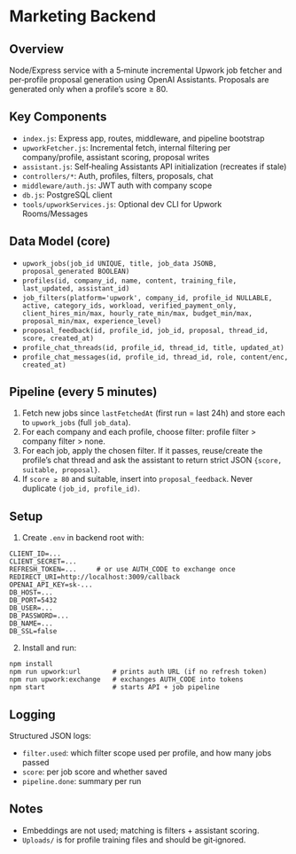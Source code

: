 # Marketing Backend

## Overview

Node/Express service with a 5‑minute incremental Upwork job fetcher and per‑profile proposal generation using OpenAI Assistants. Proposals are generated only when a profile’s score ≥ 80.

## Key Components

- `index.js`: Express app, routes, middleware, and pipeline bootstrap
- `upworkFetcher.js`: Incremental fetch, internal filtering per company/profile, assistant scoring, proposal writes
- `assistant.js`: Self‑healing Assistants API initialization (recreates if stale)
- `controllers/*`: Auth, profiles, filters, proposals, chat
- `middleware/auth.js`: JWT auth with company scope
- `db.js`: PostgreSQL client
- `tools/upworkServices.js`: Optional dev CLI for Upwork Rooms/Messages

## Data Model (core)

- `upwork_jobs(job_id UNIQUE, title, job_data JSONB, proposal_generated BOOLEAN)`
- `profiles(id, company_id, name, content, training_file, last_updated, assistant_id)`
- `job_filters(platform='upwork', company_id, profile_id NULLABLE, active, category_ids, workload, verified_payment_only, client_hires_min/max, hourly_rate_min/max, budget_min/max, proposal_min/max, experience_level)`
- `proposal_feedback(id, profile_id, job_id, proposal, thread_id, score, created_at)`
- `profile_chat_threads(id, profile_id, thread_id, title, updated_at)`
- `profile_chat_messages(id, profile_id, thread_id, role, content/enc, created_at)`

## Pipeline (every 5 minutes)

1) Fetch new jobs since `lastFetchedAt` (first run = last 24h) and store each to `upwork_jobs` (full `job_data`).
2) For each company and each profile, choose filter: profile filter > company filter > none.
3) For each job, apply the chosen filter. If it passes, reuse/create the profile’s chat thread and ask the assistant to return strict JSON `{score, suitable, proposal}`.
4) If `score ≥ 80` and suitable, insert into `proposal_feedback`. Never duplicate `(job_id, profile_id)`.

## Setup

1) Create `.env` in backend root with:

```
CLIENT_ID=...
CLIENT_SECRET=...
REFRESH_TOKEN=...     # or use AUTH_CODE to exchange once
REDIRECT_URI=http://localhost:3009/callback
OPENAI_API_KEY=sk-...
DB_HOST=...
DB_PORT=5432
DB_USER=...
DB_PASSWORD=...
DB_NAME=...
DB_SSL=false
```

2) Install and run:

```
npm install
npm run upwork:url        # prints auth URL (if no refresh token)
npm run upwork:exchange   # exchanges AUTH_CODE into tokens
npm start                 # starts API + job pipeline
```

## Logging

Structured JSON logs:

- `filter.used`: which filter scope used per profile, and how many jobs passed
- `score`: per job score and whether saved
- `pipeline.done`: summary per run

## Notes

- Embeddings are not used; matching is filters + assistant scoring.
- `Uploads/` is for profile training files and should be git‑ignored.



